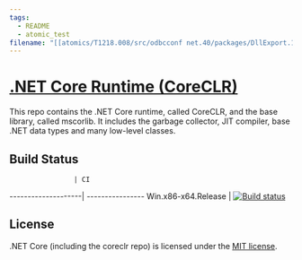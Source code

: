```yaml
---
tags:
  - README
  - atomic_test
filename: "[[atomics/T1218.008/src/odbcconf net.40/packages/DllExport.1.5.2/tools/coreclr/README]]"
---
```


[.NET Core Runtime (CoreCLR)](https://github.com/3F/coreclr)
===========================

This repo contains the .NET Core runtime, called CoreCLR, and the base library, called mscorlib. It includes the garbage collector, JIT compiler, base .NET data types and many low-level classes.

Build Status
------------

                    | CI
--------------------| ----------------
Win.x86-x64.Release | [![Build status](https://ci.appveyor.com/api/projects/status/4gwh8k5wn62tk8iv/branch/master?svg=true)](https://ci.appveyor.com/project/3Fs/coreclr/branch/master)


License
-------

.NET Core (including the coreclr repo) is licensed under the [MIT license](LICENSE.TXT).


